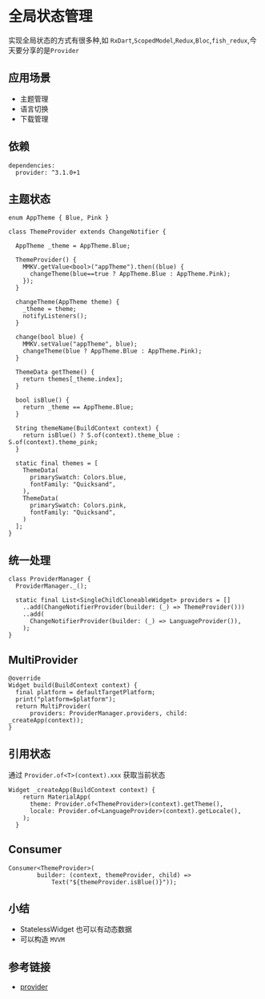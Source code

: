 # 全局状态管理

实现全局状态的方式有很多种,如 `RxDart`,`ScopedModel`,`Redux`,`Bloc`,`fish_redux`,今天要分享的是`Provider`

## 应用场景
- 主题管理
- 语言切换
- 下载管理

## 依赖
```
dependencies:
  provider: ^3.1.0+1
```

## 主题状态
```
enum AppTheme { Blue, Pink }

class ThemeProvider extends ChangeNotifier {

  AppTheme _theme = AppTheme.Blue;

  ThemeProvider() {
    MMKV.getValue<bool>("appTheme").then((blue) {
      changeTheme(blue==true ? AppTheme.Blue : AppTheme.Pink);
    });
  }

  changeTheme(AppTheme theme) {
    _theme = theme;
    notifyListeners();
  }

  change(bool blue) {
    MMKV.setValue("appTheme", blue);
    changeTheme(blue ? AppTheme.Blue : AppTheme.Pink);
  }

  ThemeData getTheme() {
    return themes[_theme.index];
  }

  bool isBlue() {
    return _theme == AppTheme.Blue;
  }

  String themeName(BuildContext context) {
    return isBlue() ? S.of(context).theme_blue : S.of(context).theme_pink;
  }

  static final themes = [
    ThemeData(
      primarySwatch: Colors.blue,
      fontFamily: "Quicksand",
    ),
    ThemeData(
      primarySwatch: Colors.pink,
      fontFamily: "Quicksand",
    )
  ];
}
```

## 统一处理
```
class ProviderManager {
  ProviderManager._();

  static final List<SingleChildCloneableWidget> providers = []
    ..add(ChangeNotifierProvider(builder: (_) => ThemeProvider()))
    ..add(
      ChangeNotifierProvider(builder: (_) => LanguageProvider()),
    );
}
```

## MultiProvider
```
@override
Widget build(BuildContext context) {
  final platform = defaultTargetPlatform;
  print("platform=$platform");
  return MultiProvider(
      providers: ProviderManager.providers, child: _createApp(context));
}
```

## 引用状态
通过 `Provider.of<T>(context).xxx` 获取当前状态

```
Widget _createApp(BuildContext context) {
    return MaterialApp(
      theme: Provider.of<ThemeProvider>(context).getTheme(),
      locale: Provider.of<LanguageProvider>(context).getLocale(),
    );
  }
```

## Consumer
```
Consumer<ThemeProvider>(
        builder: (context, themeProvider, child) =>
            Text("${themeProvider.isBlue()}"));
```

## 小结
- StatelessWidget 也可以有动态数据
- 可以构造 `MVVM`

## 参考链接
- [provider](https://pub.dev/packages/provider)
